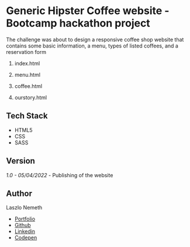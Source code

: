 # Generic Hipster Coffee website - Bootcamp hackathon project

The challenge was about to design a responsive coffee shop website that contains some basic information, a menu, types of listed coffees, and a reservation form

1. index.html

2. menu.html

3. coffee.html

4. ourstory.html
## Tech Stack

- HTML5
- CSS
- SASS
## Version

*1.0 - 05/04/2022* - Publishing of the website
## Author

Laszlo Nemeth 
- [Portfolio](https://lac0220.github.io/)
- [Github](https://github.com/lac0220)
- [Linkedin](https://www.linkedin.com/in/nemeth0220)
- [Codepen](https://codepen.io/lac0220/)


